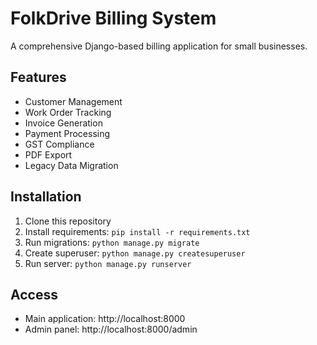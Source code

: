 # FolkDrive Billing System

A comprehensive Django-based billing application for small businesses.

## Features
- Customer Management
- Work Order Tracking
- Invoice Generation
- Payment Processing
- GST Compliance
- PDF Export
- Legacy Data Migration

## Installation
1. Clone this repository
2. Install requirements: `pip install -r requirements.txt`
3. Run migrations: `python manage.py migrate`
4. Create superuser: `python manage.py createsuperuser`
5. Run server: `python manage.py runserver`

## Access
- Main application: http://localhost:8000
- Admin panel: http://localhost:8000/admin